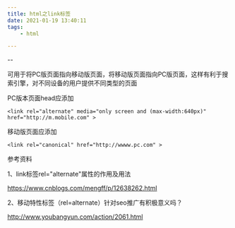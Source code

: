 ```yaml
---
title: html之link标签
date: 2021-01-19 13:40:11
tags:
	- html

---
```


--

可用于将PC版页面指向移动版页面，将移动版页面指向PC版页面，这样有利于搜索引擎，对不同设备的用户提供不同类型的页面



PC版本页面head应添加

```
<link rel="alternate" media="only screen and (max-width:640px)" href="http://m.mobile.com" >
```

移动版页面应添加

```
<link rel="canonical" href="http://wwww.pc.com" >
```





参考资料

1、link标签rel="alternate"属性的作用及用法

https://www.cnblogs.com/mengff/p/12638262.html

2、移动特性标签（rel=alternate）针对seo推广有积极意义吗？

http://www.youbangyun.com/action/2061.html